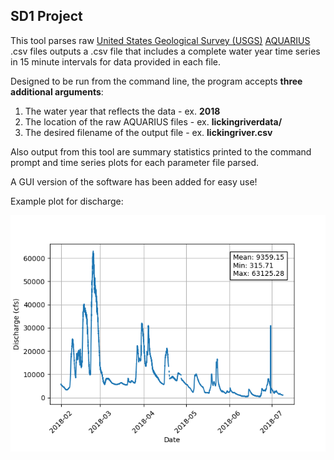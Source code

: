 ## SD1 Project

This tool parses raw [United States Geological Survey (USGS)](https://water.usgs.gov/ "United States Geological Survey Water Resources") 
[AQUARIUS](http://aquaticinformatics.com/products/aquarius-time-series/ "AQUARIUS Time-Series" ) 
.csv files outputs a .csv file that includes a complete water year time series 
in 15 minute intervals for data provided in each file.

Designed to be run from the command line, the program accepts **three additional arguments**:
1. The water year that reflects the data - ex. **2018**
2. The location of the raw AQUARIUS files - ex. **lickingriverdata/**
3. The desired filename of the output file - ex. **lickingriver.csv**

Also output from this tool are summary statistics printed to the command prompt and 
time series plots for each parameter file parsed.

A GUI version of the software has been added for easy use!

Example plot for discharge:

![Licking River discharge measurments](https://github.com/neko1010/SD1_project/blob/master/figs_ex/discharge_cfs.png "Licking River Discharge")

